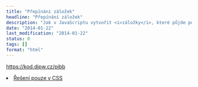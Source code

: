 ```yaml
---
title: "Přepínání záložek"
headline: "Přepínání záložek"
description: "Jak v JavaScriptu vytvořit <i>záložky</i>, které půjde postupně přepínat."
date: "2014-01-22"
last_modification: "2014-01-22"
status: 0
tags: []
format: "html"
---
```


https://kod.djpw.cz/pjbb

<li><a href="http://codepen.io/jakealbaugh/pen/KBsIo">Řešení pouze v CSS</a></li>